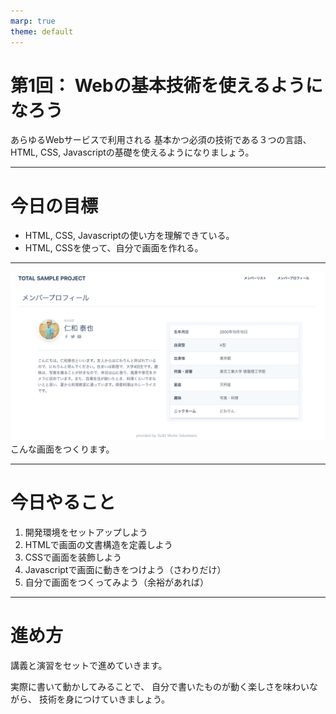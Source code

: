 ```yaml
---
marp: true
theme: default
---
```

<!-- page_number: true -->
<!-- paginate: true -->

# 第1回： Webの基本技術を使えるようになろう

あらゆるWebサービスで利用される
基本かつ必須の技術である３つの言語、
HTML, CSS, Javascriptの基礎を使えるようになりましょう。

---

# 今日の目標
- HTML, CSS, Javascriptの使い方を理解できている。
- HTML, CSSを使って、自分で画面を作れる。

---

![](images/profile_sample.png)
こんな画面をつくります。

---

# 今日やること

1. 開発環境をセットアップしよう
2. HTMLで画面の文書構造を定義しよう
3. CSSで画面を装飾しよう
4. Javascriptで画面に動きをつけよう（さわりだけ）
5. 自分で画面をつくってみよう（余裕があれば）

---

# 進め方

講義と演習をセットで進めていきます。

実際に書いて動かしてみることで、
自分で書いたものが動く楽しさを味わいながら、
技術を身につけていきましょう。

